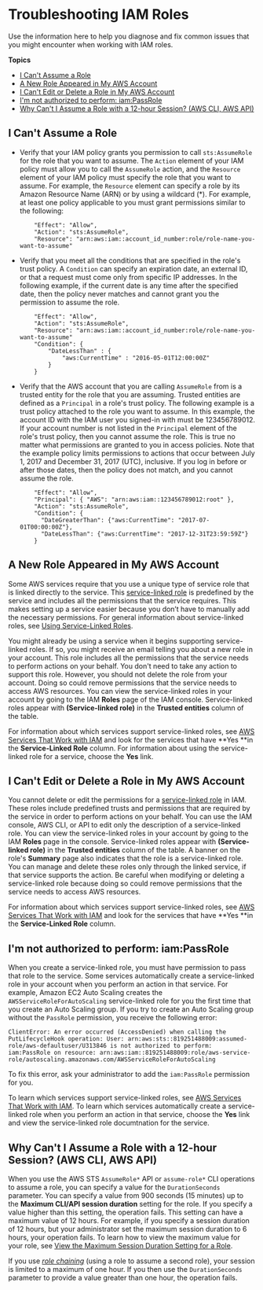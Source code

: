 # Troubleshooting IAM Roles<a name="troubleshoot_roles"></a>

Use the information here to help you diagnose and fix common issues that you might encounter when working with IAM roles\.

**Topics**
+ [I Can't Assume a Role](#troubleshoot_roles_cant-assume-role)
+ [A New Role Appeared in My AWS Account](#troubleshoot_roles_new-role-appeared)
+ [I Can't Edit or Delete a Role in My AWS Account](#troubleshoot_roles_cant-edit-delete-role)
+ [I'm not authorized to perform: iam:PassRole](#troubleshoot_roles_not-auth-passrole)
+ [Why Can't I Assume a Role with a 12\-hour Session? \(AWS CLI, AWS API\)](#troubleshoot_roles_cant-set-session)

## I Can't Assume a Role<a name="troubleshoot_roles_cant-assume-role"></a>
+ Verify that your IAM policy grants you permission to call `sts:AssumeRole` for the role that you want to assume\. The `Action` element of your IAM policy must allow you to call the `AssumeRole` action, and the `Resource` element of your IAM policy must specify the role that you want to assume\. For example, the `Resource` element can specify a role by its Amazon Resource Name \(ARN\) or by using a wildcard \(\*\)\. For example, at least one policy applicable to you must grant permissions similar to the following:

  ```
      "Effect": "Allow",
      "Action": "sts:AssumeRole",
      "Resource": "arn:aws:iam::account_id_number:role/role-name-you-want-to-assume"
  ```
+ Verify that you meet all the conditions that are specified in the role's trust policy\. A `Condition` can specify an expiration date, an external ID, or that a request must come only from specific IP addresses\. In the following example, if the current date is any time after the specified date, then the policy never matches and cannot grant you the permission to assume the role\.

  ```
      "Effect": "Allow",
      "Action": "sts:AssumeRole",
      "Resource": "arn:aws:iam::account_id_number:role/role-name-you-want-to-assume"
      "Condition": {
          "DateLessThan" : {
              "aws:CurrentTime" : "2016-05-01T12:00:00Z"
          }
      }
  ```
+ Verify that the AWS account that you are calling `AssumeRole` from is a trusted entity for the role that you are assuming\. Trusted entities are defined as a `Principal` in a role's trust policy\. The following example is a trust policy attached to the role you want to assume\. In this example, the account ID with the IAM user you signed\-in with must be 123456789012\. If your account number is not listed in the `Principal` element of the role's trust policy, then you cannot assume the role\. This is true no matter what permissions are granted to you in access policies\. Note that the example policy limits permissions to actions that occur between July 1, 2017 and December 31, 2017 \(UTC\), inclusive\. If you log in before or after those dates, then the policy does not match, and you cannot assume the role\. 

  ```
      "Effect": "Allow",
      "Principal": { "AWS": "arn:aws:iam::123456789012:root" },
      "Action": "sts:AssumeRole",
      "Condition": {
        "DateGreaterThan": {"aws:CurrentTime": "2017-07-01T00:00:00Z"},
        "DateLessThan": {"aws:CurrentTime": "2017-12-31T23:59:59Z"}
      }
  ```

## A New Role Appeared in My AWS Account<a name="troubleshoot_roles_new-role-appeared"></a>

Some AWS services require that you use a unique type of service role that is linked directly to the service\. This [service\-linked role](id_roles_terms-and-concepts.md#iam-term-service-linked-role) is predefined by the service and includes all the permissions that the service requires\. This makes setting up a service easier because you don’t have to manually add the necessary permissions\. For general information about service\-linked roles, see [Using Service\-Linked Roles](using-service-linked-roles.md)\.

You might already be using a service when it begins supporting service\-linked roles\. If so, you might receive an email telling you about a new role in your account\. This role includes all the permissions that the service needs to perform actions on your behalf\. You don't need to take any action to support this role\. However, you should not delete the role from your account\. Doing so could remove permissions that the service needs to access AWS resources\. You can view the service\-linked roles in your account by going to the IAM **Roles** page of the IAM console\. Service\-linked roles appear with **\(Service\-linked role\)** in the **Trusted entities** column of the table\.

For information about which services support service\-linked roles, see [AWS Services That Work with IAM](reference_aws-services-that-work-with-iam.md) and look for the services that have **Yes **in the **Service\-Linked Role** column\. For information about using the service\-linked role for a service, choose the **Yes** link\.

## I Can't Edit or Delete a Role in My AWS Account<a name="troubleshoot_roles_cant-edit-delete-role"></a>

You cannot delete or edit the permissions for a [service\-linked role](id_roles_terms-and-concepts.md#iam-term-service-linked-role) in IAM\. These roles include predefined trusts and permissions that are required by the service in order to perform actions on your behalf\. You can use the IAM console, AWS CLI, or API to edit only the description of a service\-linked role\. You can view the service\-linked roles in your account by going to the IAM **Roles** page in the console\. Service\-linked roles appear with **\(Service\-linked role\)** in the **Trusted entities** column of the table\. A banner on the role's **Summary** page also indicates that the role is a service\-linked role\. You can manage and delete these roles only through the linked service, if that service supports the action\. Be careful when modifying or deleting a service\-linked role because doing so could remove permissions that the service needs to access AWS resources\. 

For information about which services support service\-linked roles, see [AWS Services That Work with IAM](reference_aws-services-that-work-with-iam.md) and look for the services that have **Yes **in the **Service\-Linked Role** column\. 

## I'm not authorized to perform: iam:PassRole<a name="troubleshoot_roles_not-auth-passrole"></a>

When you create a service\-linked role, you must have permission to pass that role to the service\. Some services automatically create a service\-linked role in your account when you perform an action in that service\. For example, Amazon EC2 Auto Scaling creates the `AWSServiceRoleForAutoScaling` service\-linked role for you the first time that you create an Auto Scaling group\. If you try to create an Auto Scaling group without the `PassRole` permission, you receive the following error:

`ClientError: An error occurred (AccessDenied) when calling the PutLifecycleHook operation: User: arn:aws:sts::819251488009:assumed-role/aws-defaultuser/U313846 is not authorized to perform: iam:PassRole on resource: arn:aws:iam::819251488009:role/aws-service-role/autoscaling.amazonaws.com/AWSServiceRoleForAutoScaling`

To fix this error, ask your administrator to add the `iam:PassRole` permission for you\.

To learn which services support service\-linked roles, see [AWS Services That Work with IAM](reference_aws-services-that-work-with-iam.md)\. To learn which services automatically create a service\-linked role when you perform an action in that service, choose the **Yes** link and view the service\-linked role documtnation for the service\.

## Why Can't I Assume a Role with a 12\-hour Session? \(AWS CLI, AWS API\)<a name="troubleshoot_roles_cant-set-session"></a>

When you use the AWS STS `AssumeRole*` API or `assume-role*` CLI operations to assume a role, you can specify a value for the `DurationSeconds` parameter\. You can specify a value from 900 seconds \(15 minutes\) up to the **Maximum CLI/API session duration** setting for the role\. If you specify a value higher than this setting, the operation fails\. This setting can have a maximum value of 12 hours\. For example, if you specify a session duration of 12 hours, but your administrator set the maximum session duration to 6 hours, your operation fails\. To learn how to view the maximum value for your role, see [View the Maximum Session Duration Setting for a Role](id_roles_use.md#id_roles_use_view-role-max-session)\. 

If you use [*role chaining*](id_roles_terms-and-concepts.md#iam-term-role-chaining) \(using a role to assume a second role\), your session is limited to a maximum of one hour\. If you then use the `DurationSeconds` parameter to provide a value greater than one hour, the operation fails\. 